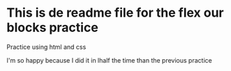 <h1>This is de readme file for the flex our blocks practice</h1>
<p>Practice using html and css</p>
<p>I'm so happy because I did it in lhalf the time than the previous practice</p>